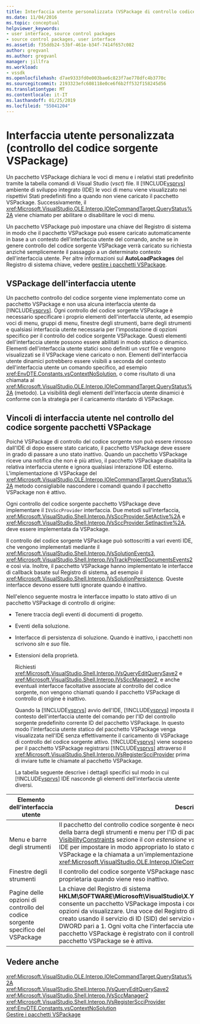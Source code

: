 ```yaml
---
title: Interfaccia utente personalizzata (VSPackage di controllo codice sorgente) | Microsoft Docs
ms.date: 11/04/2016
ms.topic: conceptual
helpviewer_keywords:
- user interface, source control packages
- source control packages, user interface
ms.assetid: f35ddb24-53bf-461e-b34f-7414f657c082
author: gregvanl
ms.author: gregvanl
manager: jillfra
ms.workload:
- vssdk
ms.openlocfilehash: d7ae9333fd0e003bae6c823f7ae778dfc4b3770c
ms.sourcegitcommit: 2193323efc608118e0ce6f6b2ff532f158245d56
ms.translationtype: MT
ms.contentlocale: it-IT
ms.lasthandoff: 01/25/2019
ms.locfileid: "55041204"
---
```

# <a name="custom-user-interface-source-control-vspackage"></a>Interfaccia utente personalizzata (controllo del codice sorgente VSPackage)
Un pacchetto VSPackage dichiara le voci di menu e i relativi stati predefinito tramite la tabella comandi di Visual Studio (*vsct*) file. Il [!INCLUDE[vsprvs](../../code-quality/includes/vsprvs_md.md)] ambiente di sviluppo integrato (IDE) le voci di menu viene visualizzato nei rispettivi Stati predefiniti fino a quando non viene caricato il pacchetto VSPackage. Successivamente, il <xref:Microsoft.VisualStudio.OLE.Interop.IOleCommandTarget.QueryStatus%2A> viene chiamato per abilitare o disabilitare le voci di menu.  
  
 Un pacchetto VSPackage può impostare una chiave del Registro di sistema in modo che il pacchetto VSPackage può essere caricato automaticamente in base a un contesto dell'interfaccia utente del comando, anche se in genere controllo del codice sorgente VSPackage verrà caricato su richiesta anziché semplicemente il passaggio a un determinato contesto dell'interfaccia utente. Per altre informazioni sul **AutoLoadPackages** del Registro di sistema chiave, vedere [gestire i pacchetti VSPackage](../../extensibility/managing-vspackages.md).  
  
## <a name="vspackage-ui"></a>VSPackage dell'interfaccia utente  
 Un pacchetto controllo del codice sorgente viene implementato come un pacchetto VSPackage e non usa alcuna interfaccia utente da [!INCLUDE[vsprvs](../../code-quality/includes/vsprvs_md.md)]. Ogni controllo del codice sorgente VSPackage è necessario specificare i proprio elementi dell'interfaccia utente, ad esempio voci di menu, gruppi di menu, finestre degli strumenti, barre degli strumenti e qualsiasi interfaccia utente necessaria per l'impostazione di opzioni specifico per il controllo del codice sorgente VSPackage. Questi elementi dell'interfaccia utente possono essere abilitati in modo statico o dinamico. Elementi dell'interfaccia utente statici sono definiti un *vsct* file e vengono visualizzati se il VSPackage viene caricato o non. Elementi dell'interfaccia utente dinamici potrebbero essere visibili a seconda del contesto dell'interfaccia utente un comando specifico, ad esempio <xref:EnvDTE.Constants.vsContextNoSolution>, o come risultato di una chiamata al <xref:Microsoft.VisualStudio.OLE.Interop.IOleCommandTarget.QueryStatus%2A> (metodo). La visibilità degli elementi dell'interfaccia utente dinamici è conforme con la strategia per il caricamento ritardato di VSPackage.  
  
## <a name="ui-constraints-on-source-control-vspackages"></a>Vincoli di interfaccia utente nel controllo del codice sorgente pacchetti VSPackage  
 Poiché VSPackage di controllo del codice sorgente non può essere rimosso dall'IDE di dopo essere stato caricato, il pacchetto VSPackage deve essere in grado di passare a uno stato inattivo. Quando un pacchetto VSPackage riceve una notifica che non è più attivo, il pacchetto VSPackage disabilita la relativa interfaccia utente e ignora qualsiasi interazione IDE esterno. L'implementazione di VSPackage del <xref:Microsoft.VisualStudio.OLE.Interop.IOleCommandTarget.QueryStatus%2A> metodo consigliabile nascondere i comandi quando il pacchetto VSPackage non è attivo.  
  
 Ogni controllo del codice sorgente pacchetto VSPackage deve implementare il `IVsSccProvider` interfaccia. Due metodi sull'interfaccia, <xref:Microsoft.VisualStudio.Shell.Interop.IVsSccProvider.SetActive%2A> e <xref:Microsoft.VisualStudio.Shell.Interop.IVsSccProvider.SetInactive%2A>, deve essere implementata da VSPackage.  
  
 Il controllo del codice sorgente VSPackage può sottoscritti a vari eventi IDE, che vengono implementati mediante il <xref:Microsoft.VisualStudio.Shell.Interop.IVsSolutionEvents3>, <xref:Microsoft.VisualStudio.Shell.Interop.IVsTrackProjectDocumentsEvents2>e così via. Inoltre, il pacchetto VSPackage hanno implementato le interfacce di callback basate sul Registro di sistema, ad esempio il <xref:Microsoft.VisualStudio.Shell.Interop.IVsSolutionPersistence>. Queste interfacce devono essere tutti ignorate quando è inattivo.  
  
 Nell'elenco seguente mostra le interfacce impatto lo stato attivo di un pacchetto VSPackage di controllo di origine:  
  
- Tenere traccia degli eventi di documenti di progetto.  
  
- Eventi della soluzione.  
  
- Interfacce di persistenza di soluzione. Quando è inattivo, i pacchetti non scrivono *sln* e *suo* file.  
  
- Estensioni della proprietà.  
  
  Richiesti <xref:Microsoft.VisualStudio.Shell.Interop.IVsQueryEditQuerySave2> e <xref:Microsoft.VisualStudio.Shell.Interop.IVsSccManager2>, e anche eventuali interfacce facoltative associate al controllo del codice sorgente, non vengono chiamati quando il pacchetto VSPackage di controllo di origine è inattivo.  
  
  Quando la [!INCLUDE[vsprvs](../../code-quality/includes/vsprvs_md.md)] avvio dell'IDE, [!INCLUDE[vsprvs](../../code-quality/includes/vsprvs_md.md)] imposta il contesto dell'interfaccia utente del comando per l'ID del controllo sorgente predefinito corrente ID del pacchetto VSPackage. In questo modo l'interfaccia utente statico del pacchetto VSPackage venga visualizzata nell'IDE senza effettivamente il caricamento di VSPackage di controllo del codice sorgente attivo. [!INCLUDE[vsprvs](../../code-quality/includes/vsprvs_md.md)] viene sospeso per il pacchetto VSPackage registrarsi [!INCLUDE[vsprvs](../../code-quality/includes/vsprvs_md.md)] attraverso il <xref:Microsoft.VisualStudio.Shell.Interop.IVsRegisterScciProvider> prima di inviare tutte le chiamate al pacchetto VSPackage.  
  
  La tabella seguente descrive i dettagli specifici sul modo in cui [!INCLUDE[vsprvs](../../code-quality/includes/vsprvs_md.md)] IDE nasconde gli elementi dell'interfaccia utente diversi.  
  
| Elemento dell'interfaccia utente | Descrizione |
| - | - |
| Menu e barre degli strumenti | Il pacchetto del controllo codice sorgente è necessario impostare gli stati iniziali di visibilità della barra degli strumenti e menu per l'ID di pacchetto di controllo di origine nel [VisibilityConstraints](../../extensibility/visibilityconstraints-element.md) sezione il *con estensione vsct* file. In questo modo, il [!INCLUDE[vsprvs](../../code-quality/includes/vsprvs_md.md)] IDE per impostare in modo appropriato lo stato delle voci di menu senza il caricamento di VSPackage e la chiamata a un'implementazione del <xref:Microsoft.VisualStudio.OLE.Interop.IOleCommandTarget.QueryStatus%2A> (metodo). |
| Finestre degli strumenti | Il controllo del codice sorgente VSPackage nasconde le finestre degli strumenti che cui diventa proprietaria quando viene reso inattivo. |
| Pagine delle opzioni di controllo del codice sorgente specifico del VSPackage | La chiave del Registro di sistema **HKLM\SOFTWARE\Microsoft\VisualStudio\X.Y\ToolsOptionsPages\VisibilityCmdUIContexts** consente un pacchetto VSPackage imposta i contesti in cui sono necessarie relative pagine di opzioni da visualizzare. Una voce del Registro di sistema sotto questa chiave dovrà essere creato usando il servizio di ID (SID) del servizio di controllo di origine e assegnarle un valore DWORD pari a 1. Ogni volta che l'interfaccia utente si verifica un evento nel contesto di un pacchetto VSPackage è registrato con il controllo del codice sorgente, verrà chiamato il pacchetto VSPackage se è attiva. |
  
## <a name="see-also"></a>Vedere anche  
 <xref:Microsoft.VisualStudio.OLE.Interop.IOleCommandTarget.QueryStatus%2A>   
 <xref:Microsoft.VisualStudio.Shell.Interop.IVsQueryEditQuerySave2>   
 <xref:Microsoft.VisualStudio.Shell.Interop.IVsSccManager2>   
 <xref:Microsoft.VisualStudio.Shell.Interop.IVsRegisterScciProvider>   
 <xref:EnvDTE.Constants.vsContextNoSolution>   
 [Gestire i pacchetti VSPackage](../../extensibility/managing-vspackages.md)